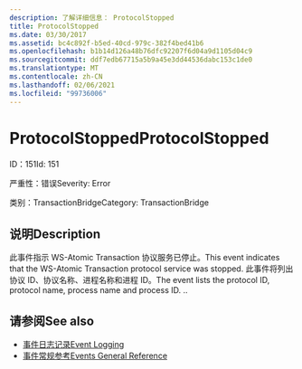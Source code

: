 ```yaml
---
description: 了解详细信息： ProtocolStopped
title: ProtocolStopped
ms.date: 03/30/2017
ms.assetid: bc4c892f-b5ed-40cd-979c-382f4bed41b6
ms.openlocfilehash: b1b14d126a48b76dfc92207f6d04a9d1105d04c9
ms.sourcegitcommit: ddf7edb67715a5b9a45e3dd44536dabc153c1de0
ms.translationtype: MT
ms.contentlocale: zh-CN
ms.lasthandoff: 02/06/2021
ms.locfileid: "99736006"
---
```

# <a name="protocolstopped"></a><span data-ttu-id="a41ff-103">ProtocolStopped</span><span class="sxs-lookup"><span data-stu-id="a41ff-103">ProtocolStopped</span></span>

<span data-ttu-id="a41ff-104">ID：151</span><span class="sxs-lookup"><span data-stu-id="a41ff-104">Id: 151</span></span>  
  
 <span data-ttu-id="a41ff-105">严重性：错误</span><span class="sxs-lookup"><span data-stu-id="a41ff-105">Severity: Error</span></span>  
  
 <span data-ttu-id="a41ff-106">类别：TransactionBridge</span><span class="sxs-lookup"><span data-stu-id="a41ff-106">Category: TransactionBridge</span></span>  
  
## <a name="description"></a><span data-ttu-id="a41ff-107">说明</span><span class="sxs-lookup"><span data-stu-id="a41ff-107">Description</span></span>  

 <span data-ttu-id="a41ff-108">此事件指示 WS-Atomic Transaction 协议服务已停止。</span><span class="sxs-lookup"><span data-stu-id="a41ff-108">This event indicates that the WS-Atomic Transaction protocol service was stopped.</span></span> <span data-ttu-id="a41ff-109">此事件将列出协议 ID、协议名称、进程名称和进程 ID。</span><span class="sxs-lookup"><span data-stu-id="a41ff-109">The event lists the protocol ID, protocol name, process name and process ID.</span></span> <span data-ttu-id="a41ff-110">.</span><span class="sxs-lookup"><span data-stu-id="a41ff-110">.</span></span>  
  
## <a name="see-also"></a><span data-ttu-id="a41ff-111">请参阅</span><span class="sxs-lookup"><span data-stu-id="a41ff-111">See also</span></span>

- [<span data-ttu-id="a41ff-112">事件日志记录</span><span class="sxs-lookup"><span data-stu-id="a41ff-112">Event Logging</span></span>](index.md)
- [<span data-ttu-id="a41ff-113">事件常规参考</span><span class="sxs-lookup"><span data-stu-id="a41ff-113">Events General Reference</span></span>](events-general-reference.md)
